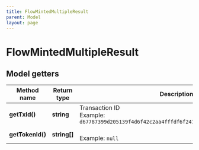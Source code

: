 ```yaml
---
title: FlowMintedMultipleResult
parent: Model
layout: page
---
```


# FlowMintedMultipleResult

## Model getters

Method name | Return type | Description | Notes
------------ | ------------- | ------------- | -------------
**getTxId()** | **string** | Transaction ID <br>Example: `d67787399d205139f4d6f42c2aa4fffdf6f247411fae3706e874fbba0ce04b1b` | [optional]
**getTokenId()** | **string[]** |  <br>Example: `null` | [optional]

